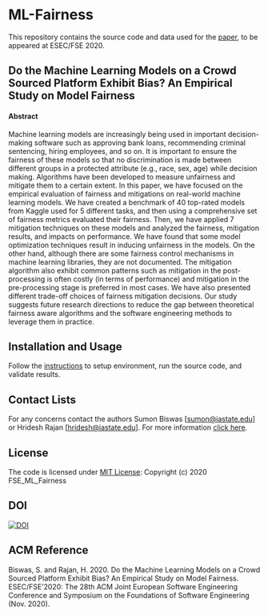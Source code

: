 # ML-Fairness
This repository contains the source code and data used for the [paper](/ml-fairness.pdf), to be appeared at ESEC/FSE 2020.

## Do the Machine Learning Models on a Crowd Sourced Platform Exhibit Bias? An Empirical Study on Model Fairness

#### Abstract
Machine learning models are increasingly being used in important decision-making software such as approving bank loans, recommending criminal sentencing, hiring employees, and so on. It is important to ensure the fairness of these models so that no discrimination is made between different groups in a protected attribute (e.g., race, sex, age) while decision making. Algorithms have been developed to measure unfairness and mitigate them to a certain extent. In this paper, we have focused on the empirical evaluation of fairness and mitigations on real-world machine learning models. We have created a benchmark of 40 top-rated models from Kaggle used for 5 different tasks, and then using a comprehensive set of fairness metrics evaluated their fairness. Then, we have applied 7 mitigation techniques on these models and analyzed the fairness, mitigation results, and impacts on performance. We have found that some model optimization techniques result in inducing unfairness in the models. On the other hand, although there are some fairness control mechanisms in machine learning libraries, they are not documented. The mitigation algorithm also exhibit common patterns such as mitigation in the post-processing is often costly (in terms of performance) and mitigation in the pre-processing stage is preferred in most cases. We have also presented different trade-off choices of fairness mitigation decisions. Our study suggests future research directions to reduce the gap between theoretical fairness aware algorithms and the software engineering methods to leverage them in practice.

## Installation and Usage
Follow the [instructions](INSTALL.md) to setup environment, run the source code, and validate results.

## Contact Lists
For any concerns contact the authors Sumon Biswas [sumon@iastate.edu] or Hridesh Rajan [hridesh@iastate.edu]. For more information [click here](CONTACT.md).

## License
The code is licensed under [MIT License](/LICENSE.md): Copyright (c) 2020 FSE_ML_Fairness

## DOI
[![DOI](https://zenodo.org/badge/269506778.svg)](https://zenodo.org/badge/latestdoi/269506778)

## ACM Reference
Biswas, S. and Rajan, H. 2020. Do the Machine Learning Models on a Crowd Sourced Platform Exhibit Bias? An Empirical Study on Model Fairness. ESEC/FSE’2020: The 28th ACM Joint European Software Engineering Conference and Symposium on the Foundations of Software Engineering (Nov. 2020).
